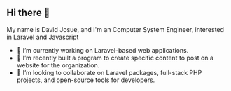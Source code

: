 ## Hi there 👋

My name is David Josue, and I'm an Computer System Engineer, interested in Laravel and Javascript

- 🔭 I’m currently working on  Laravel-based web applications.
- 🌱 I’m recently built a program to create specific content to post on a website for the organization.
- 👯 I’m looking to collaborate on Laravel packages, full-stack PHP projects, and open-source tools for developers.
